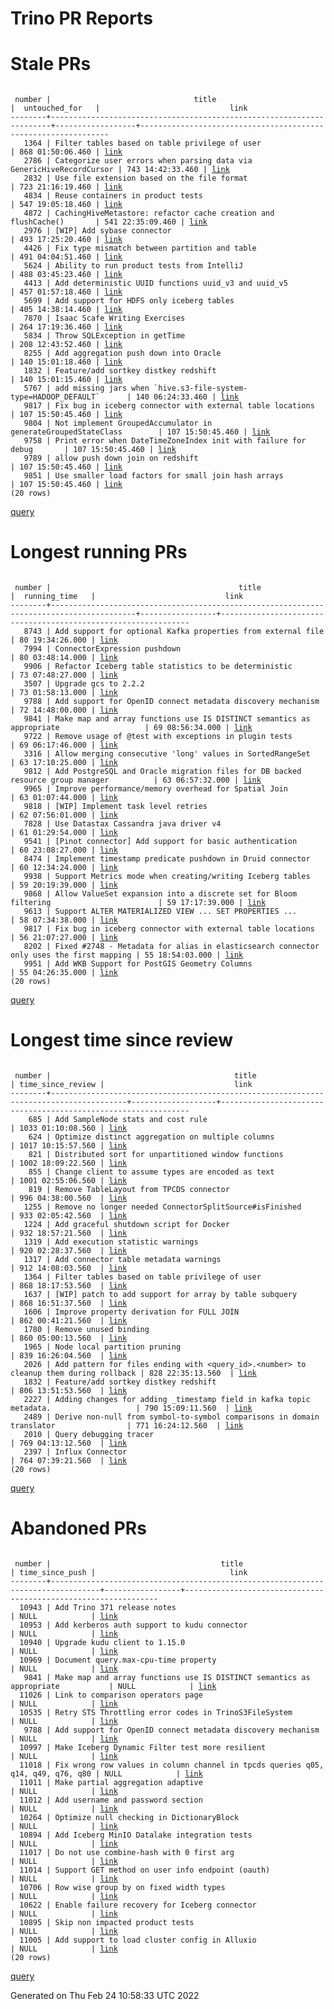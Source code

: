Trino PR Reports
=======

#  Stale PRs
<pre><code>
 number |                                title                                 |  untouched_for   |                             link                              
--------+----------------------------------------------------------------------+------------------+---------------------------------------------------------------
   1364 | Filter tables based on table privilege of user                       | 868 01:50:06.460 | <a href="https://github.com/trinodb/trino/pull/1364">link</a> 
   2786 | Categorize user errors when parsing data via GenericHiveRecordCursor | 743 14:42:33.460 | <a href="https://github.com/trinodb/trino/pull/2786">link</a> 
   2832 | Use file extension based on the file format                          | 723 21:16:19.460 | <a href="https://github.com/trinodb/trino/pull/2832">link</a> 
   4834 | Reuse containers in product tests                                    | 547 19:05:18.460 | <a href="https://github.com/trinodb/trino/pull/4834">link</a> 
   4872 | CachingHiveMetastore: refactor cache creation and flushCache()       | 541 22:35:09.460 | <a href="https://github.com/trinodb/trino/pull/4872">link</a> 
   2976 | [WIP] Add sybase connector                                           | 493 17:25:20.460 | <a href="https://github.com/trinodb/trino/pull/2976">link</a> 
   4426 | Fix type mismatch between partition and table                        | 491 04:04:51.460 | <a href="https://github.com/trinodb/trino/pull/4426">link</a> 
   5624 | Ability to run product tests from IntelliJ                           | 488 03:45:23.460 | <a href="https://github.com/trinodb/trino/pull/5624">link</a> 
   4413 | Add deterministic UUID functions uuid_v3 and uuid_v5                 | 457 01:57:18.460 | <a href="https://github.com/trinodb/trino/pull/4413">link</a> 
   5699 | Add support for HDFS only iceberg tables                             | 405 14:38:14.460 | <a href="https://github.com/trinodb/trino/pull/5699">link</a> 
   7870 | Isaac Scafe Writing Exercises                                        | 264 17:19:36.460 | <a href="https://github.com/trinodb/trino/pull/7870">link</a> 
   5834 | Throw SQLException in getTime                                        | 208 12:43:52.460 | <a href="https://github.com/trinodb/trino/pull/5834">link</a> 
   8255 | Add aggregation push down into Oracle                                | 140 15:01:18.460 | <a href="https://github.com/trinodb/trino/pull/8255">link</a> 
   1832 | Feature/add sortkey distkey redshift                                 | 140 15:01:15.460 | <a href="https://github.com/trinodb/trino/pull/1832">link</a> 
   5767 | add missing jars when `hive.s3-file-system-type=HADOOP_DEFAULT`      | 140 06:24:33.460 | <a href="https://github.com/trinodb/trino/pull/5767">link</a> 
   9817 | Fix bug in iceberg connector with external table locations           | 107 15:50:45.460 | <a href="https://github.com/trinodb/trino/pull/9817">link</a> 
   9804 | Not implement GroupedAccumulator in generateGroupedStateClass        | 107 15:50:45.460 | <a href="https://github.com/trinodb/trino/pull/9804">link</a> 
   9758 | Print error when DateTimeZoneIndex init with failure for debug       | 107 15:50:45.460 | <a href="https://github.com/trinodb/trino/pull/9758">link</a> 
   9789 | allow push down join on redshift                                     | 107 15:50:45.460 | <a href="https://github.com/trinodb/trino/pull/9789">link</a> 
   9851 | Use smaller load factors for small join hash arrays                  | 107 15:50:45.460 | <a href="https://github.com/trinodb/trino/pull/9851">link</a> 
(20 rows)
</code></pre>
[query](https://github.com/nineinchnick/trino-cicd/blob/75d1cc1c339c952ebd15e8aa66862609c6cfe1b6/sql/pr/stale-prs.sql)

#  Longest running PRs
<pre><code>
 number |                                          title                                          |  running_time   |                             link                              
--------+-----------------------------------------------------------------------------------------+-----------------+---------------------------------------------------------------
   8743 | Add support for optional Kafka properties from external file                            | 80 19:34:26.000 | <a href="https://github.com/trinodb/trino/pull/8743">link</a> 
   7994 | ConnectorExpression pushdown                                                            | 80 03:48:14.000 | <a href="https://github.com/trinodb/trino/pull/7994">link</a> 
   9906 | Refactor Iceberg table statistics to be deterministic                                   | 73 07:48:27.000 | <a href="https://github.com/trinodb/trino/pull/9906">link</a> 
   3507 | Upgrade gcs to 2.2.2                                                                    | 73 01:58:13.000 | <a href="https://github.com/trinodb/trino/pull/3507">link</a> 
   9788 | Add support for OpenID connect metadata discovery mechanism                             | 72 14:48:00.000 | <a href="https://github.com/trinodb/trino/pull/9788">link</a> 
   9841 | Make map and array functions use IS DISTINCT semantics as appropriate                   | 69 08:56:34.000 | <a href="https://github.com/trinodb/trino/pull/9841">link</a> 
   9722 | Remove usage of @test with exceptions in plugin tests                                   | 69 06:17:46.000 | <a href="https://github.com/trinodb/trino/pull/9722">link</a> 
   3316 | Allow merging consecutive 'long' values in SortedRangeSet                               | 63 17:10:25.000 | <a href="https://github.com/trinodb/trino/pull/3316">link</a> 
   9812 | Add PostgreSQL and Oracle migration files for DB backed resource group manager          | 63 06:57:32.000 | <a href="https://github.com/trinodb/trino/pull/9812">link</a> 
   9965 | Improve performance/memory overhead for Spatial Join                                    | 63 01:07:44.000 | <a href="https://github.com/trinodb/trino/pull/9965">link</a> 
   9818 | [WIP] Implement task level retries                                                      | 62 07:56:01.000 | <a href="https://github.com/trinodb/trino/pull/9818">link</a> 
   7828 | Use Datastax Cassandra java driver v4                                                   | 61 01:29:54.000 | <a href="https://github.com/trinodb/trino/pull/7828">link</a> 
   9541 | [Pinot connector] Add support for basic authentication                                  | 60 23:08:27.000 | <a href="https://github.com/trinodb/trino/pull/9541">link</a> 
   8474 | Implement timestamp predicate pushdown in Druid connector                               | 60 12:34:24.000 | <a href="https://github.com/trinodb/trino/pull/8474">link</a> 
   9938 | Support Metrics mode when creating/writing Iceberg tables                               | 59 20:19:39.000 | <a href="https://github.com/trinodb/trino/pull/9938">link</a> 
   9868 | Allow ValueSet expansion into a discrete set for Bloom filtering                        | 59 17:17:39.000 | <a href="https://github.com/trinodb/trino/pull/9868">link</a> 
   9613 | Support ALTER MATERIALIZED VIEW ... SET PROPERTIES ...                                  | 58 07:34:38.000 | <a href="https://github.com/trinodb/trino/pull/9613">link</a> 
   9817 | Fix bug in iceberg connector with external table locations                              | 56 21:07:27.000 | <a href="https://github.com/trinodb/trino/pull/9817">link</a> 
   8202 | Fixed #2748 - Metadata for alias in elasticsearch connector only uses the first mapping | 55 18:54:03.000 | <a href="https://github.com/trinodb/trino/pull/8202">link</a> 
   9951 | Add WKB Support for PostGIS Geometry Columns                                            | 55 04:26:35.000 | <a href="https://github.com/trinodb/trino/pull/9951">link</a> 
(20 rows)
</code></pre>
[query](https://github.com/nineinchnick/trino-cicd/blob/75d1cc1c339c952ebd15e8aa66862609c6cfe1b6/sql/pr/running-prs.sql)

#  Longest time since review
<pre><code>
 number |                                         title                                         | time_since_review |                             link                              
--------+---------------------------------------------------------------------------------------+-------------------+---------------------------------------------------------------
    685 | Add SampleNode stats and cost rule                                                    | 1033 01:10:08.560 | <a href="https://github.com/trinodb/trino/pull/685">link</a>  
    624 | Optimize distinct aggregation on multiple columns                                     | 1017 10:15:57.560 | <a href="https://github.com/trinodb/trino/pull/624">link</a>  
    821 | Distributed sort for unpartitioned window functions                                   | 1002 18:09:22.560 | <a href="https://github.com/trinodb/trino/pull/821">link</a>  
    855 | Change client to assume types are encoded as text                                     | 1001 02:55:06.560 | <a href="https://github.com/trinodb/trino/pull/855">link</a>  
    819 | Remove TableLayout from TPCDS connector                                               | 996 04:38:00.560  | <a href="https://github.com/trinodb/trino/pull/819">link</a>  
   1255 | Remove no longer needed ConnectorSplitSource#isFinished                               | 933 02:05:42.560  | <a href="https://github.com/trinodb/trino/pull/1255">link</a> 
   1224 | Add graceful shutdown script for Docker                                               | 932 18:57:21.560  | <a href="https://github.com/trinodb/trino/pull/1224">link</a> 
   1319 | Add execution statistic warnings                                                      | 920 02:28:37.560  | <a href="https://github.com/trinodb/trino/pull/1319">link</a> 
   1317 | Add connector table metadata warnings                                                 | 912 14:08:03.560  | <a href="https://github.com/trinodb/trino/pull/1317">link</a> 
   1364 | Filter tables based on table privilege of user                                        | 868 18:17:53.560  | <a href="https://github.com/trinodb/trino/pull/1364">link</a> 
   1637 | [WIP] patch to add support for array by table subquery                                | 868 16:51:37.560  | <a href="https://github.com/trinodb/trino/pull/1637">link</a> 
   1606 | Improve property derivation for FULL JOIN                                             | 862 00:41:21.560  | <a href="https://github.com/trinodb/trino/pull/1606">link</a> 
   1780 | Remove unused binding                                                                 | 860 05:00:13.560  | <a href="https://github.com/trinodb/trino/pull/1780">link</a> 
   1965 | Node local partition pruning                                                          | 839 16:26:04.560  | <a href="https://github.com/trinodb/trino/pull/1965">link</a> 
   2026 | Add pattern for files ending with &lt;query_id&gt;.&lt;number&gt; to cleanup them during rollback | 828 22:35:13.560  | <a href="https://github.com/trinodb/trino/pull/2026">link</a> 
   1832 | Feature/add sortkey distkey redshift                                                  | 806 13:51:53.560  | <a href="https://github.com/trinodb/trino/pull/1832">link</a> 
   2227 | Adding changes for adding _timestamp field in kafka topic metadata.                   | 790 15:09:11.560  | <a href="https://github.com/trinodb/trino/pull/2227">link</a> 
   2489 | Derive non-null from symbol-to-symbol comparisons in domain translator                | 771 16:24:12.560  | <a href="https://github.com/trinodb/trino/pull/2489">link</a> 
   2010 | Query debugging tracer                                                                | 769 04:13:12.560  | <a href="https://github.com/trinodb/trino/pull/2010">link</a> 
   2397 | Influx Connector                                                                      | 764 07:39:21.560  | <a href="https://github.com/trinodb/trino/pull/2397">link</a> 
(20 rows)
</code></pre>
[query](https://github.com/nineinchnick/trino-cicd/blob/75d1cc1c339c952ebd15e8aa66862609c6cfe1b6/sql/pr/awaiting-review.sql)

#  Abandoned PRs
<pre><code>
 number |                                      title                                      | time_since_push |                              link                              
--------+---------------------------------------------------------------------------------+-----------------+----------------------------------------------------------------
  10943 | Add Trino 371 release notes                                                     | NULL            | <a href="https://github.com/trinodb/trino/pull/10943">link</a> 
  10953 | Add kerberos auth support to kudu connector                                     | NULL            | <a href="https://github.com/trinodb/trino/pull/10953">link</a> 
  10940 | Upgrade kudu client to 1.15.0                                                   | NULL            | <a href="https://github.com/trinodb/trino/pull/10940">link</a> 
  10969 | Document query.max-cpu-time property                                            | NULL            | <a href="https://github.com/trinodb/trino/pull/10969">link</a> 
   9841 | Make map and array functions use IS DISTINCT semantics as appropriate           | NULL            | <a href="https://github.com/trinodb/trino/pull/9841">link</a>  
  11026 | Link to comparison operators page                                               | NULL            | <a href="https://github.com/trinodb/trino/pull/11026">link</a> 
  10535 | Retry STS Throttling error codes in TrinoS3FileSystem                           | NULL            | <a href="https://github.com/trinodb/trino/pull/10535">link</a> 
   9788 | Add support for OpenID connect metadata discovery mechanism                     | NULL            | <a href="https://github.com/trinodb/trino/pull/9788">link</a>  
  10997 | Make Iceberg Dynamic Filter test more resilient                                 | NULL            | <a href="https://github.com/trinodb/trino/pull/10997">link</a> 
  11018 | Fix wrong row values in column channel in tpcds queries q05, q14, q49, q76, q80 | NULL            | <a href="https://github.com/trinodb/trino/pull/11018">link</a> 
  11011 | Make partial aggregation adaptive                                               | NULL            | <a href="https://github.com/trinodb/trino/pull/11011">link</a> 
  11012 | Add username and password section                                               | NULL            | <a href="https://github.com/trinodb/trino/pull/11012">link</a> 
  10264 | Optimize null checking in DictionaryBlock                                       | NULL            | <a href="https://github.com/trinodb/trino/pull/10264">link</a> 
  10894 | Add Iceberg MinIO Datalake integration tests                                    | NULL            | <a href="https://github.com/trinodb/trino/pull/10894">link</a> 
  11017 | Do not use combine-hash with 0 first arg                                        | NULL            | <a href="https://github.com/trinodb/trino/pull/11017">link</a> 
  11014 | Support GET method on user info endpoint (oauth)                                | NULL            | <a href="https://github.com/trinodb/trino/pull/11014">link</a> 
  10706 | Row wise group by on fixed width types                                          | NULL            | <a href="https://github.com/trinodb/trino/pull/10706">link</a> 
  10622 | Enable failure recovery for Iceberg connector                                   | NULL            | <a href="https://github.com/trinodb/trino/pull/10622">link</a> 
  10895 | Skip non impacted product tests                                                 | NULL            | <a href="https://github.com/trinodb/trino/pull/10895">link</a> 
  11005 | Add support to load cluster config in Alluxio                                   | NULL            | <a href="https://github.com/trinodb/trino/pull/11005">link</a> 
(20 rows)
</code></pre>
[query](https://github.com/nineinchnick/trino-cicd/blob/75d1cc1c339c952ebd15e8aa66862609c6cfe1b6/sql/pr/abandoned-prs.sql)

Generated on Thu Feb 24 10:58:33 UTC 2022
